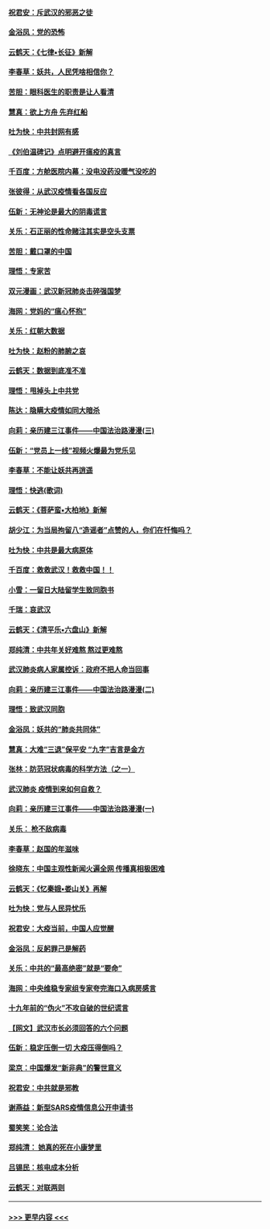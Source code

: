 #### [祝君安：斥武汉的邪恶之徒](../pages/nsc993/n11855861.md?t=02092331) 
#### [金浴凤：党的恐怖](../pages/nsc993/n11855849.md?t=02092331) 
#### [云鹤天：《七律▪长征》新解](../pages/nsc993/n11855479.md?t=02092331) 
#### [李春草：妖共，人民凭啥相信你？](../pages/nsc993/n11855196.md?t=02092331) 
#### [苦胆：眼科医生的职责是让人看清](../pages/nsc993/n11853840.md?t=02092331) 
#### [慧真：欲上方舟 先弃红船](../pages/nsc993/n11853483.md?t=02092331) 
#### [吐为快：中共封网有感](../pages/nsc993/n11852575.md?t=02092331) 
#### [《刘伯温碑记》点明避开瘟疫的真言](../pages/nsc993/n11852128.md?t=02092331) 
#### [千百度：方舱医院内幕：没电没药没暖气没吃的](../pages/nsc993/n11850211.md?t=02092331) 
#### [张彼得：从武汉疫情看各国反应](../pages/nsc993/n11850102.md?t=02092331) 
#### [伍新：无神论是最大的阴毒谎言](../pages/nsc993/n11846129.md?t=02092331) 
#### [关乐：石正丽的性命赌注其实是空头支票](../pages/nsc993/n11846109.md?t=02092331) 
#### [苦胆：戴口罩的中国](../pages/nsc993/n11845576.md?t=02092331) 
#### [理悟：专家苦](../pages/nsc993/n11845564.md?t=02092331) 
#### [双元漫画：武汉新冠肺炎击碎强国梦](../pages/nsc993/n11843320.md?t=02092331) 
#### [海网：党妈的“瘟心怀抱”](../pages/nsc993/n11840740.md?t=02092331) 
#### [关乐：红朝大数据](../pages/nsc993/n11840675.md?t=02092331) 
#### [吐为快：赵粉的肺腑之哀](../pages/nsc993/n11840618.md?t=02092331) 
#### [云鹤天：数据到底准不准](../pages/nsc993/n11840325.md?t=02092331) 
#### [理悟：甩掉头上中共党](../pages/nsc993/n11838826.md?t=02092331) 
#### [陈达：隐瞒大疫情如同大暗杀](../pages/nsc993/n11838771.md?t=02092331) 
#### [向莉：亲历建三江事件——中国法治路漫漫(三)](../pages/nsc993/n11831825.md?t=02092331) 
#### [伍新：“党员上一线”视频火爆最为党乐见](../pages/nsc993/n11838200.md?t=02092331) 
#### [李春草：不能让妖共再逍遥](../pages/nsc993/n11838102.md?t=02092331) 
#### [理悟：快逃(歌词)](../pages/nsc993/n11838083.md?t=02092331) 
#### [云鹤天：《菩萨蛮▪大柏地》新解](../pages/nsc993/n11838059.md?t=02092331) 
#### [胡少江：为当局拘留八“造谣者”点赞的人，你们在忏悔吗？](../pages/nsc993/n11836801.md?t=02092331) 
#### [吐为快：中共是最大病原体](../pages/nsc993/n11836748.md?t=02092331) 
#### [千百度：救救武汉！救救中国！！](../pages/nsc993/n11836145.md?t=02092331) 
#### [小雪：一留日大陆留学生致同胞书](../pages/nsc993/n11834624.md?t=02092331) 
#### [千瑞：哀武汉](../pages/nsc993/n11833647.md?t=02092331) 
#### [云鹤天：《清平乐▪六盘山》新解](../pages/nsc993/n11833611.md?t=02092331) 
#### [郑纯清：中共年关好难熬 熬过更难熬](../pages/nsc993/n11833489.md?t=02092331) 
#### [武汉肺炎病人家属控诉：政府不把人命当回事](../pages/nsc993/n11833205.md?t=02092331) 
#### [向莉：亲历建三江事件——中国法治路漫漫(二)](../pages/nsc993/n11829102.md?t=02092331) 
#### [理悟：致武汉同胞](../pages/nsc993/n11831522.md?t=02092331) 
#### [金浴凤：妖共的“肺炎共同体”](../pages/nsc993/n11829448.md?t=02092331) 
#### [慧真：大难“三退”保平安 “九字”吉言是金方](../pages/nsc993/n11829501.md?t=02092331) 
#### [张林：防范冠状病毒的科学方法（之一）](../pages/nsc993/n11828618.md?t=02092331) 
#### [武汉肺炎 疫情到来如何自救？](../pages/nsc993/n11827632.md?t=02092331) 
#### [向莉：亲历建三江事件——中国法治路漫漫(一)](../pages/nsc993/n11827190.md?t=02092331) 
#### [关乐： 枪不敌病毒](../pages/nsc993/n11826746.md?t=02092331) 
#### [李春草：赵国的年滋味](../pages/nsc993/n11826321.md?t=02092331) 
#### [徐晓东：中国主观性新闻火遍全网 传播真相极困难](../pages/nsc993/n11826508.md?t=02092331) 
#### [云鹤天：《忆秦娥▪娄山关》再解](../pages/nsc993/n11824682.md?t=02092331) 
#### [吐为快：党与人民异忧乐](../pages/nsc993/n11824660.md?t=02092331) 
#### [祝君安：大疫当前，中国人应觉醒](../pages/nsc993/n11821946.md?t=02092331) 
#### [金浴凤：反躬罪己是解药](../pages/nsc993/n11820280.md?t=02092331) 
#### [关乐：中共的“最高绝密”就是“要命”](../pages/nsc993/n11816946.md?t=02092331) 
#### [海网：中央维稳专家组专家夸完海口入病房感言](../pages/nsc993/n11815138.md?t=02092331) 
#### [十九年前的“伪火”不攻自破的世纪谎言](../pages/nsc993/n11813238.md?t=02092331) 
#### [【网文】武汉市长必须回答的六个问题](../pages/nsc993/n11813848.md?t=02092331) 
#### [伍新：稳定压倒一切 大疫压得倒吗？](../pages/nsc993/n11812634.md?t=02092331) 
#### [梁京：中国爆发“新非典”的警世意义](../pages/nsc993/n11812554.md?t=02092331) 
#### [祝君安：中共就是邪教](../pages/nsc993/n11812431.md?t=02092331) 
#### [谢燕益：新型SARS疫情信息公开申请书](../pages/nsc993/n11808840.md?t=02092331) 
#### [蜀笑笑：论合法](../pages/nsc993/n11808064.md?t=02092331) 
#### [郑纯清： 她真的死在小康梦里](../pages/nsc993/n11806623.md?t=02092331) 
#### [吕锡民：核电成本分析](../pages/nsc993/n11806284.md?t=02092331) 
#### [云鹤天：对联两则](../pages/nsc993/n11805957.md?t=02092331) 

----
#### [ >>> 更早内容 <<< ](../indexes/nsc993-earlier.md)
